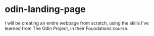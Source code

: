 # odin-landing-page
I will be creating an entire webpage from scratch,
using the skills I've learned from The Odin Project,
in their Foundations course.
